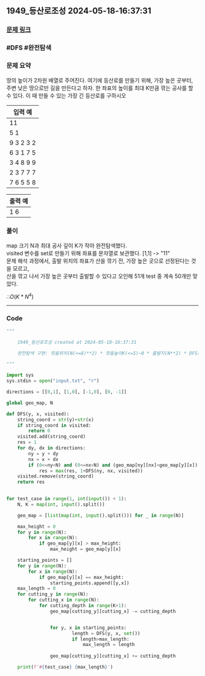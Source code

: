 
## 1949\_등산로조성 2024-05-18-16:37:31

### [문제 링크](https://swexpertacademy.com/main/code/problem/problemDetail.do?contestProbId=AV5PoOKKAPIDFAUq)

### #DFS #완전탐색

### 문제 요약

땅의 높이가 2차원 배열로 주어진다. 여기에 등산로를 만들기 위해, 가장 높은 곳부터, 주변 낮은 땅으로만 길을 만든다고 하자. 한 좌표의 높이를 최대 K만큼 깎는 공사를 할 수 있다. 이 때 만들 수 있는 가장 긴 등산로를 구하시오

| 입력 예   |
| --------- |
| 11        |
| 5 1       |
| 9 3 2 3 2 |
| 6 3 1 7 5 |
| 3 4 8 9 9 |
| 2 3 7 7 7 |
| 7 6 5 5 8 |

| 출력 예 |
| ------- |
| 1 6     |

### 풀이

map 크기 N과 최대 공사 깊이 K가 작아 완전탐색했다.<br>
visited 변수를 set로 만들기 위해 좌표를 문자열로 보관했다. [1,1] -> "11"<br>
문제 해석 과정에서, 출발 위치의 좌표가 산을 깎기 전, 가장 높은 곳으로 선정된다는 것을 모르고,<br>
산을 깎고 나서 가장 높은 곳부터 출발할 수 있다고 오인해 51개 test 중 계속 50개만 맞았다.

$∴ O(K*N^4)$

---

### Code

<!-- CODE-APPENDED:1949_등산로조성.py -->
```python
"""

	1949_등산로조성 created at 2024-05-18-16:37:31

    완전탐색 구현: 깎을위치(N(<=8)**2) * 깎을높이K(<=5)~0 * 출발지(N**2) * DFS(N*N) = 5 * 64 * 64 * 64 = 최대 대략 64만회

"""

import sys
sys.stdin = open("input.txt", "r")

directions = [[0,1], [1,0], [-1,0], [0, -1]]

global geo_map, N

def DFS(y, x, visited):
    string_coord = str(y)+str(x)
    if string_coord in visited:
        return 0
    visited.add(string_coord)
    res = 1
    for dy, dx in directions:
        ny = y + dy
        nx = x + dx
        if (0<=ny<N) and (0<=nx<N) and (geo_map[ny][nx]<geo_map[y][x]):
            res = max(res, 1+DFS(ny, nx, visited))
    visited.remove(string_coord)
    return res
    

for test_case in range(1, int(input()) + 1):
    N, K = map(int, input().split())

    geo_map = [list(map(int, input().split())) for _ in range(N)]

    max_height = 0
    for y in range(N):
        for x in range(N):
            if geo_map[y][x] > max_height:
                max_height = geo_map[y][x]

    starting_points = []
    for y in range(N):
        for x in range(N):
            if geo_map[y][x] == max_height:
                starting_points.append([y,x])
    max_length = 0
    for cutting_y in range(N):
        for cutting_x in range(N):
            for cutting_depth in range(K+1):
                geo_map[cutting_y][cutting_x] -= cutting_depth


                for y, x in starting_points:
                        length = DFS(y, x, set())
                        if length>max_length:
                            max_length = length
                    
                geo_map[cutting_y][cutting_x] += cutting_depth

    print(f'#{test_case} {max_length}')
```
